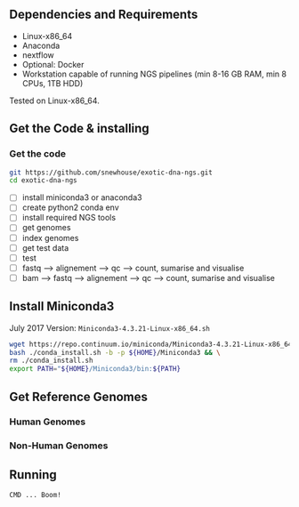 ## Dependencies and Requirements

- Linux-x86_64
- Anaconda
- nextflow
- Optional: Docker 
- Workstation capable of running NGS pipelines (min 8-16 GB RAM, min 8 CPUs, 1TB HDD)

Tested on Linux-x86_64.

## Get the Code & installing

### Get the code

```bash
git https://github.com/snewhouse/exotic-dna-ngs.git
cd exotic-dna-ngs
```

- [ ] install miniconda3 or anaconda3
- [ ] create python2 conda env
- [ ] install required NGS tools
- [ ] get genomes
- [ ] index genomes 
- [ ] get test data
- [ ] test
- [ ] fastq --> alignement --> qc --> count, sumarise and visualise  
- [ ] bam --> fastq --> alignement --> qc --> count, sumarise and visualise 

## Install Miniconda3

July 2017 Version: `Miniconda3-4.3.21-Linux-x86_64.sh` 

```bash
wget https://repo.continuum.io/miniconda/Miniconda3-4.3.21-Linux-x86_64.sh -O ./conda_install.sh && \
bash ./conda_install.sh -b -p ${HOME}/Miniconda3 && \
rm ./conda_install.sh
export PATH="${HOME}/Miniconda3/bin:${PATH}
```

## Get Reference Genomes

### Human Genomes

### Non-Human Genomes

## Running


```bash
CMD ... Boom!
```
